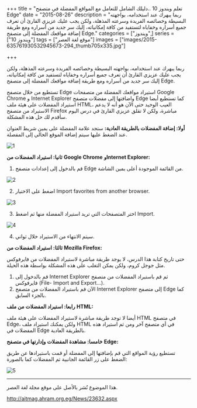 +++
title = "تعلم ويندوز 10 ..دليلك الشامل للتعامل مع المواقع المفضلة في متصفح Edge"
date = "2015-08-26"
description = "ربما يبهرك عند استخدامه، بواجهته البسيطة وخصائصه الفريدة وسرعته المذهلة، ولكن يجب عليك عزيزي القارئ أن تعرف جميع أسراره وخفاياه لتستفيد من كافة إمكانياته، إليك سر جديد من أسراره ومع طريقة إضافة مواقعك المفضلة إلى متصفح Edge."
categories = ["ويندوز",]
series = ["ويندوز 10"]
tags = ["موقع لغة العصر"]
images = ["images/2015-635761930532945673-294_thumb705x335.jpg"]

+++

ربما يبهرك عند استخدامه، بواجهته البسيطة وخصائصه الفريدة وسرعته المذهلة، ولكن يجب عليك عزيزي القارئ أن تعرف جميع أسراره وخفاياه لتستفيد من كافة إمكانياته، إليك سر جديد من أسراره ومع طريقة إضافة مواقعك المفضلة إلى متصفح Edge.

تستطيع من خلال متصفح Edge استيراد مواقعك المفضلة من متصفحات Google Chrome و Internet Explorer واضافتها إلى مفضلات متصفح Edge كما تستطيع أيضا استيراد المفضلات على هيئة ملف HTML، العيب الوحيد حتى الآن هو أنه لا يدعم الاستيراد من متصفح Firefox مباشرة، ولكن لا تقلق عزيزي القارئ في درس اليوم سأقدم لك حل هذه المشكلة.

**أولا: إضافة المفضلات بالطريقة العادية:**
ستجد علامة المفضلة على يمين شريط العنوان عند الضغط عليها سيتم إضافة الموقع الحالي إلى المفصلة.

![](images/2015-635761931042945673-294.jpg "1")

**ثانيا: استيراد المفضلات من** **Google Chrome** **وInternet Explorer:**
1. قم بالدخول إلى إعدادات متصفح Edge من القائمة الموجودة أعلى يمين الشاشة.

![](images/2015-635761931827789423-778.png "2")

2. اضغط على الاختيار Import favorites from another browser.

![](images/2015-635761932344508173-450.png "3")

3. اختر المتصفحات التي تريد استيراد المفضلة منها ثم اضغط Import.

![](images/2015-635761932811695673-169.png "4")

4. سيتم الانتهاء من الاستيراد خلال ثواني.

**ثالثا: استيراد المفضلات من** **Mozilla Firefox:**

حتى تاريخ كتابة هذا الدرس، لا يوجد طريقة مباشرة لاستيراد المفضلات من فايرفوكس مثل جوجل كروم، ولكن يمكن التغلب على هذه المشكلة بواسطة هذه الحيلة.
1. قم بالدخول إلى Internet Explorer ثم قم باستيراد المفضلات من متصفح فايرفوكس (File- Import and Export...).
2. الآن قم باستيراد المفضلات من متصفح Internet Explorer إلى متصفح Edge كما بالجزء السابق.

**رابعا: استيراد المفضلات من ملف** **HTML:**

أيضا لا توجد طريقة مباشرة لاستيراد المفضلات على هيئة ملف HTML في متصفح Edge، ولكن يمكنك استيراد ملف HTML في أي متصفح آخر ومن ثم استيراد هذه المفضلات في Edge بالطريقة العادية.

**خامسا: مشاهدة المفضلات وإدارتها في متصفح** **Edge:**

تستطيع رؤية المواقع التي قم بإضافتها إلى المفضلة أو قمت باستيرادها عن طريق الضغط على زر القائمة الجانبية ثم المفضلات كما بالصورة:

![](images/2015-635761933177945673-794.png "5")

---
هذا الموضوع نٌشر باﻷصل على موقع مجلة لغة العصر.

http://aitmag.ahram.org.eg/News/23632.aspx
